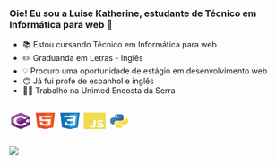 ### Oie! Eu sou a Luise Katherine, estudante de Técnico em Informática para web 👋

- 📚 Estou cursando Técnico em Informática para web
- ✏️ Graduanda em Letras - Inglês
- 💡 Procuro uma oportunidade de estágio em desenvolvimento web
- 🙃 Já fui profe de espanhol e inglês
- 👩‍💼 Trabalho na Unimed Encosta da Serra
 
<div style="display: inline_block"><br>
  <img align="center" alt="Luise-Csharp" height="30" width="40" src="https://raw.githubusercontent.com/devicons/devicon/master/icons/csharp/csharp-original.svg">
  <img align="center" alt="Luise-HTML" height="30" width="40" src="https://raw.githubusercontent.com/devicons/devicon/master/icons/html5/html5-original.svg">
  <img align="center" alt="Luise-CSS" height="30" width="40" src="https://raw.githubusercontent.com/devicons/devicon/master/icons/css3/css3-original.svg">
  <img align="center" alt="Luise-Js" height="30" width="40" src="https://raw.githubusercontent.com/devicons/devicon/master/icons/javascript/javascript-plain.svg">
  <img align="center" alt="Luise-Python" height="30" width="40" src="https://raw.githubusercontent.com/devicons/devicon/master/icons/python/python-original.svg">
</div>

 ##
 
<div> 
  <a href="https://www.linkedin.com/in/luisearosquita" target="_blank"><img src="https://img.shields.io/badge/-LinkedIn-%230077B5?style=for-the-badge&logo=linkedin&logoColor=white" target="_blank"></a> 
</div>
